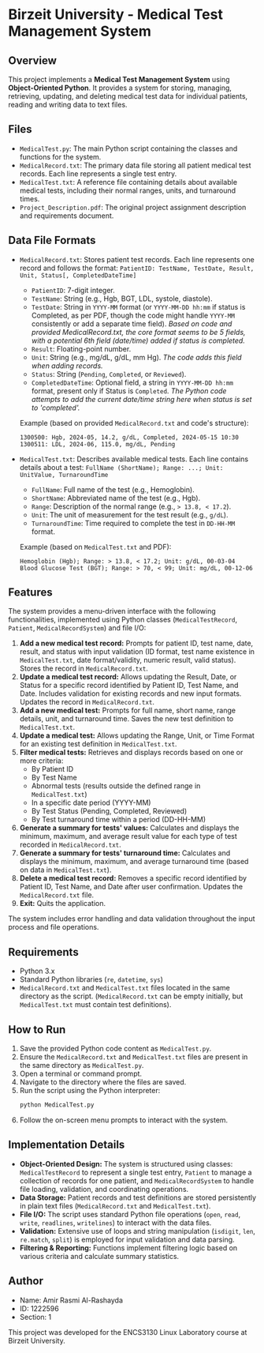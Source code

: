 # Birzeit University - Medical Test Management System

## Overview

This project implements a **Medical Test Management System** using **Object-Oriented Python**. It provides a system for storing, managing, retrieving, updating, and deleting medical test data for individual patients, reading and writing data to text files.

## Files

*   `MedicalTest.py`: The main Python script containing the classes and functions for the system.
*   `MedicalRecord.txt`: The primary data file storing all patient medical test records. Each line represents a single test entry.
*   `MedicalTest.txt`: A reference file containing details about available medical tests, including their normal ranges, units, and turnaround times.
*   `Project_Description.pdf`: The original project assignment description and requirements document.

## Data File Formats

*   `MedicalRecord.txt`: Stores patient test records. Each line represents one record and follows the format:
    `PatientID: TestName, TestDate, Result, Unit, Status[, CompletedDateTime]`
    - `PatientID`: 7-digit integer.
    - `TestName`: String (e.g., Hgb, BGT, LDL, systole, diastole).
    - `TestDate`: String in `YYYY-MM` format (or `YYYY-MM-DD hh:mm` if status is Completed, as per PDF, though the code might handle `YYYY-MM` consistently or add a separate time field). *Based on code and provided MedicalRecord.txt, the core format seems to be 5 fields, with a potential 6th field (date/time) added if status is completed.*
    - `Result`: Floating-point number.
    - `Unit`: String (e.g., mg/dL, g/dL, mm Hg). *The code adds this field when adding records.*
    - `Status`: String (`Pending`, `Completed`, or `Reviewed`).
    - `CompletedDateTime`: Optional field, a string in `YYYY-MM-DD hh:mm` format, present only if Status is `Completed`. *The Python code attempts to add the current date/time string here when status is set to 'completed'.*

    Example (based on provided `MedicalRecord.txt` and code's structure):
    ```
    1300500: Hgb, 2024-05, 14.2, g/dL, Completed, 2024-05-15 10:30
    1300511: LDL, 2024-06, 115.0, mg/dL, Pending
    ```

*   `MedicalTest.txt`: Describes available medical tests. Each line contains details about a test:
    `FullName (ShortName); Range: ...; Unit: UnitValue, TurnaroundTime`
    - `FullName`: Full name of the test (e.g., Hemoglobin).
    - `ShortName`: Abbreviated name of the test (e.g., Hgb).
    - `Range`: Description of the normal range (e.g., `> 13.8, < 17.2`).
    - `Unit`: The unit of measurement for the test result (e.g., `g/dL`).
    - `TurnaroundTime`: Time required to complete the test in `DD-HH-MM` format.

    Example (based on `MedicalTest.txt` and PDF):
    ```
    Hemoglobin (Hgb); Range: > 13.8, < 17.2; Unit: g/dL, 00-03-04
    Blood Glucose Test (BGT); Range: > 70, < 99; Unit: mg/dL, 00-12-06
    ```

## Features

The system provides a menu-driven interface with the following functionalities, implemented using Python classes (`MedicalTestRecord`, `Patient`, `MedicalRecordSystem`) and file I/O:

1.  **Add a new medical test record:** Prompts for patient ID, test name, date, result, and status with input validation (ID format, test name existence in `MedicalTest.txt`, date format/validity, numeric result, valid status). Stores the record in `MedicalRecord.txt`.
2.  **Update a medical test record:** Allows updating the Result, Date, or Status for a specific record identified by Patient ID, Test Name, and Date. Includes validation for existing records and new input formats. Updates the record in `MedicalRecord.txt`.
3.  **Add a new medical test:** Prompts for full name, short name, range details, unit, and turnaround time. Saves the new test definition to `MedicalTest.txt`.
4.  **Update a medical test:** Allows updating the Range, Unit, or Time Format for an existing test definition in `MedicalTest.txt`.
5.  **Filter medical tests:** Retrieves and displays records based on one or more criteria:
    *   By Patient ID
    *   By Test Name
    *   Abnormal tests (results outside the defined range in `MedicalTest.txt`)
    *   In a specific date period (YYYY-MM)
    *   By Test Status (Pending, Completed, Reviewed)
    *   By Test turnaround time within a period (DD-HH-MM)
6.  **Generate a summary for tests' values:** Calculates and displays the minimum, maximum, and average result value for each type of test recorded in `MedicalRecord.txt`.
7.  **Generate a summary for tests' turnaround time:** Calculates and displays the minimum, maximum, and average turnaround time (based on data in `MedicalTest.txt`).
8.  **Delete a medical test record:** Removes a specific record identified by Patient ID, Test Name, and Date after user confirmation. Updates the `MedicalRecord.txt` file.
9.  **Exit:** Quits the application.

The system includes error handling and data validation throughout the input process and file operations.

## Requirements

*   Python 3.x
*   Standard Python libraries (`re`, `datetime`, `sys`)
*   `MedicalRecord.txt` and `MedicalTest.txt` files located in the same directory as the script. (`MedicalRecord.txt` can be empty initially, but `MedicalTest.txt` must contain test definitions).

## How to Run

1.  Save the provided Python code content as `MedicalTest.py`.
2.  Ensure the `MedicalRecord.txt` and `MedicalTest.txt` files are present in the same directory as `MedicalTest.py`.
3.  Open a terminal or command prompt.
4.  Navigate to the directory where the files are saved.
5.  Run the script using the Python interpreter:
    ```bash
    python MedicalTest.py
    ```
6.  Follow the on-screen menu prompts to interact with the system.

## Implementation Details

-   **Object-Oriented Design:** The system is structured using classes: `MedicalTestRecord` to represent a single test entry, `Patient` to manage a collection of records for one patient, and `MedicalRecordSystem` to handle file loading, validation, and coordinating operations.
-   **Data Storage:** Patient records and test definitions are stored persistently in plain text files (`MedicalRecord.txt` and `MedicalTest.txt`).
-   **File I/O:** The script uses standard Python file operations (`open`, `read`, `write`, `readlines`, `writelines`) to interact with the data files.
-   **Validation:** Extensive use of loops and string manipulation (`isdigit`, `len`, `re.match`, `split`) is employed for input validation and data parsing.
-   **Filtering & Reporting:** Functions implement filtering logic based on various criteria and calculate summary statistics.

## Author

*   Name: Amir Rasmi Al-Rashayda
*   ID: 1222596
*   Section: 1

This project was developed for the ENCS3130 Linux Laboratory course at Birzeit University.
